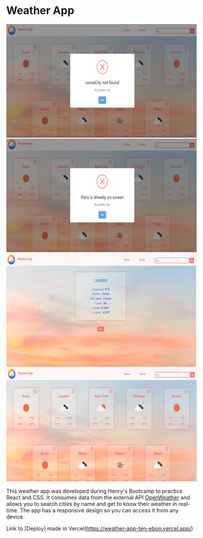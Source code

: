 # Weather App
<p align="left">
  <img height="300" width= auto src="./weatherApp1.jpeg" />
  <img height="300" width= auto src="./weatherApp2.jpeg" />
  <img height="300" width= auto src="./weatherApp3.jpeg" />
  <img height="300" width= auto src="./weatherApp4.jpeg" />
</p>

This weather app was developed during Henry's Bootcamp to practice React and CSS. It consumes data from the external API [OpenWeather](https://openweathermap.org/current) and allows you to search cities by name and get to know their weather in real-time. The app has a responsive design so you can access it from any device.

Link to [Deploy] made in Vercel(https://weather-app-ten-ebon.vercel.app/)